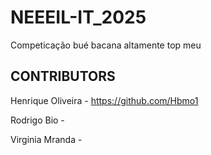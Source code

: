 # NEEEIL-IT_2025

Competicação bué bacana altamente top meu

## CONTRIBUTORS

Henrique Oliveira - https://github.com/Hbmo1

Rodrigo Bio -

Virginia Mranda -
